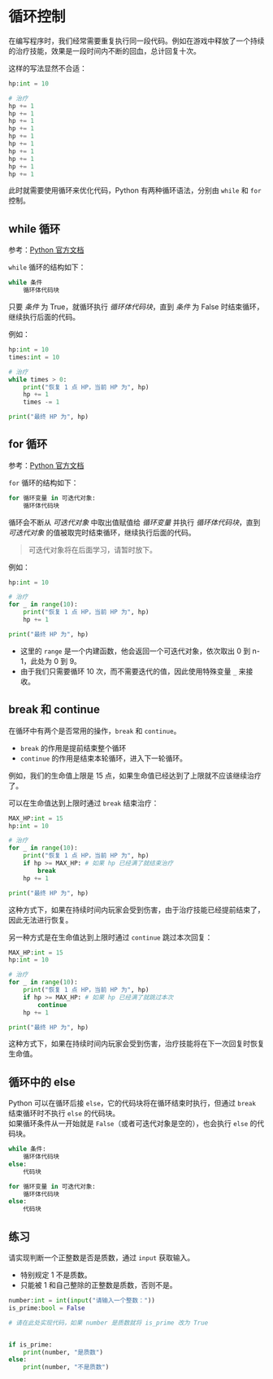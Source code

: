 # 循环控制

在编写程序时，我们经常需要重复执行同一段代码。例如在游戏中释放了一个持续的治疗技能，效果是一段时间内不断的回血，总计回复十次。


这样的写法显然不合适：  

```python
hp:int = 10

# 治疗
hp += 1
hp += 1
hp += 1
hp += 1
hp += 1
hp += 1
hp += 1
hp += 1
hp += 1
hp += 1
```

此时就需要使用循环来优化代码，Python 有两种循环语法，分别由 `while` 和 `for` 控制。

## while 循环

参考：[Python 官方文档](https://docs.python.org/3/reference/compound_stmts.html#the-while-statement)

`while` 循环的结构如下：  

```python
while 条件
    循环体代码块
```

只要 *条件* 为 True，就循环执行 *循环体代码块*，直到 *条件* 为 False 时结束循环，继续执行后面的代码。

例如：  

```python shift
hp:int = 10
times:int = 10

# 治疗
while times > 0:
    print("恢复 1 点 HP，当前 HP 为", hp)
    hp += 1
    times -= 1

print("最终 HP 为", hp)
```

## for 循环

参考：[Python 官方文档](https://docs.python.org/3/reference/compound_stmts.html#the-for-statement)

`for` 循环的结构如下：  

```python
for 循环变量 in 可迭代对象:
    循环体代码块
```

循环会不断从 *可迭代对象* 中取出值赋值给 *循环变量* 并执行 *循环体代码块*，直到 *可迭代对象* 的值被取完时结束循环，继续执行后面的代码。

> 可迭代对象将在后面学习，请暂时放下。

例如：  

```python shift
hp:int = 10

# 治疗
for _ in range(10):
    print("恢复 1 点 HP，当前 HP 为", hp)
    hp += 1

print("最终 HP 为", hp)
```

* 这里的 `range` 是一个内建函数，他会返回一个可迭代对象，依次取出 0 到 n-1，此处为 0 到 9。
* 由于我们只需要循环 10 次，而不需要迭代的值，因此使用特殊变量 `_` 来接收。

## break 和 continue

在循环中有两个是否常用的操作，`break` 和 `continue`。  
* `break` 的作用是提前结束整个循环
* `continue` 的作用是结束本轮循环，进入下一轮循环。

例如，我们的生命值上限是 15 点，如果生命值已经达到了上限就不应该继续治疗了。  

可以在生命值达到上限时通过 `break` 结束治疗：  

```python shift
MAX_HP:int = 15
hp:int = 10

# 治疗
for _ in range(10):
    print("恢复 1 点 HP，当前 HP 为", hp)
    if hp >= MAX_HP: # 如果 hp 已经满了就结束治疗
        break
    hp += 1

print("最终 HP 为", hp)
```

这种方式下，如果在持续时间内玩家会受到伤害，由于治疗技能已经提前结束了，因此无法进行恢复。

另一种方式是在生命值达到上限时通过 `continue` 跳过本次回复：  

```python shift
MAX_HP:int = 15
hp:int = 10

# 治疗
for _ in range(10):
    print("恢复 1 点 HP，当前 HP 为", hp)
    if hp >= MAX_HP: # 如果 hp 已经满了就跳过本次
        continue
    hp += 1

print("最终 HP 为", hp)
```

这种方式下，如果在持续时间内玩家会受到伤害，治疗技能将在下一次回复时恢复生命值。

## 循环中的 else

Python 可以在循环后接 `else`，它的代码块将在循环结束时执行，但通过 `break` 结束循环时不执行 `else` 的代码块。  
如果循环条件从一开始就是 `False`（或者可迭代对象是空的），也会执行 `else` 的代码块。

```python
while 条件:
    循环体代码块
else:
    代码块
```

```python
for 循环变量 in 可迭代对象:
    循环体代码块
else:
    代码块
```

## 练习

请实现判断一个正整数是否是质数，通过 `input` 获取输入。

* 特别规定 1 不是质数。
* 只能被 1 和自己整除的正整数是质数，否则不是。

```python shift 2389
number:int = int(input("请输入一个整数："))
is_prime:bool = False

# 请在此处实现代码，如果 number 是质数就将 is_prime 改为 True


if is_prime:
    print(number, "是质数")
else:
    print(number, "不是质数")
```